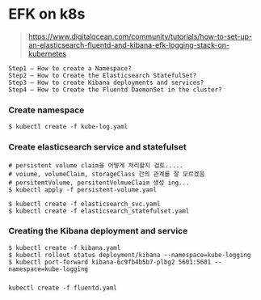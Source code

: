 # EFK on k8s

> https://www.digitalocean.com/community/tutorials/how-to-set-up-an-elasticsearch-fluentd-and-kibana-efk-logging-stack-on-kubernetes

```
Step1 — How to create a Namespace?
Step2 — How to Create the Elasticsearch StatefulSet?
Step3 — How to create Kibana deployments and services?
Step4 — How to Create the Fluentd DaemonSet in the cluster?
```

### Create namespace

```
$ kubectl create -f kube-log.yaml
```

### Create elasticsearch service and statefulset

```
# persistent volume claim을 어떻게 처리할지 검토.....
# voiume, volumeClaim, storageClass 간의 관계를 잘 모르겠음
# persitemtVolume, persitentVolmueClaim 생성 ing...
$ kubectl apply -f persistent-volume.yaml

$ kubectl create -f elasticsearch_svc.yaml
$ kubectl create -f elasticsearch_statefulset.yaml
```

### Creating the Kibana deployment and service

```
$ kubectl create -f kibana.yaml
$ kubectl rollout status deployment/kibana --namespace=kube-logging
$ kubectl port-forward kibana-6c9fb4b5b7-plbg2 5601:5601 --namespace=kube-logging
```

###

```
kubectl create -f fluentd.yaml
```
